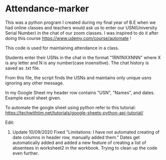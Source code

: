 # Attendance-marker
This was a python program I created during my final year of B.E when we had online classes and teachers would ask us to enter our USN(University Serial Number) in the chat of our zoom classes. 
I was inspired to do it after doing this course https://www.udemy.com/course/automate ! 

This code is used for maintaining attendance in a class.

Students enter their USNs in the chat in the format "1RN1NXXNNN" where X is any letter and N is any number(case insensitive). The chat history is saved as .txt file. 

From this file, the script finds the USNs and maintains only unique usns ignoring any other message.

In my Google Sheet my header row contains "USN", "Names", and dates. Example excel sheet given.

To automate the google sheet using python refer to this tutorial: https://techwithtim.net/tutorials/google-sheets-python-api-tutorial/


Edit: 
1. Update 10/09/2020 Fixed "Limitations: I have not automated creating of date columns in header row, manually added them." 
Dates get automatically added and added a new feature of creating a list of absentees in worksheet2 in the workbook. Trying to clean up the code even further.


